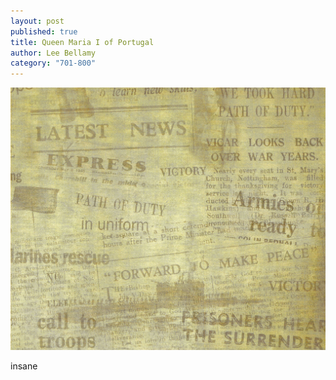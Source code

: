 ```yaml
---
layout: post
published: true
title: Queen Maria I of Portugal
author: Lee Bellamy
category: "701-800"
---
```


![papers.jpg](/images/papers.jpg)

insane